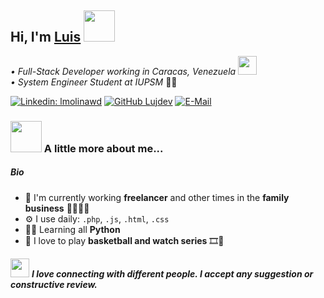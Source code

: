 ## Hi, I'm [Luis][website] <img src="https://media.giphy.com/media/mGcNjsfWAjY5AEZNw6/giphy.gif" width="50">

<p><em>• Full-Stack Developer working in Caracas, Venezuela <img src="https://media.giphy.com/media/WUlplcMpOCEmTGBtBW/giphy.gif" width="30"><br>
• System Engineer Student at IUPSM
</em>👨‍🎓</p>

[![Linkedin: lmolinawd](https://img.shields.io/badge/-lmolinawd-blue?style=flat-square&logo=Linkedin&logoColor=white&link=https://www.linkedin.com/in/lmolinawd/)](https://www.linkedin.com/in/lmolinawd/)
[![GitHub Lujdev](https://img.shields.io/github/followers/Lujdev?label=follow&style=social)](https://github.com/Lujdev)
<a href="https://mailhide.io/e/v1I10hVs" rel="nofollow"><img src="https://camo.githubusercontent.com/993a120f173088edb33c2f70a261bb55a55f2af9754a4564dcbb7eb420625dc9/68747470733a2f2f696d672e736869656c64732e696f2f62616467652f656d61696c2d72657665616c2d3261383f7374796c653d666c61742d737175617265266c6f676f3d676d61696c266c6f676f436f6c6f723d7768697465" alt="E-Mail" data-canonical-src="https://img.shields.io/badge/email-reveal-2a8?style=flat-square&amp;logo=gmail&amp;logoColor=white" style="max-width:100%;"></a>

### <img src="https://media.giphy.com/media/VgCDAzcKvsR6OM0uWg/giphy.gif" width="50"> A little more about me...  

##### Bio

- 🏢 I'm currently working **freelancer** and other times in the **family business** 👨‍👩‍👧‍👦
- ⚙️ I use daily: `.php`, `.js`, `.html`, `.css`
- 👨‍💻 Learning all **Python**
- 🏀 I love to play **basketball and watch series** 🎞🍿
    
<img src="https://media.giphy.com/media/LnQjpWaON8nhr21vNW/giphy.gif" width="30"> <em><b>I love connecting with different people. I accept any suggestion or constructive review. </b></em>




<!-- LINKS -->
[website]: https://github.com/Lujdev
